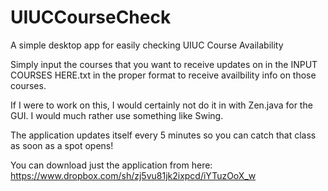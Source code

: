 UIUCCourseCheck
===============

A simple desktop app for easily checking UIUC Course Availability

Simply input the courses that you want to receive updates on in the INPUT COURSES HERE.txt in the proper format to receive availbility info on those courses.

If I were to work on this, I would certainly not do it in with Zen.java for the GUI. I would much rather use something like Swing.

The application updates itself every 5 minutes so you can catch that class as soon as a spot opens!

You can download just the application from here: https://www.dropbox.com/sh/zj5vu81jk2ixpcd/iYTuzOoX_w
